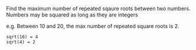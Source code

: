 Find the maximum number of repeated sqaure roots between two numbers.
Numbers may be squared as long as they are integers

e.g.
Between 10 and 20, the max number of repeated square roots is 2.
    
    sqrt(16) = 4
    sqrt(4) = 2